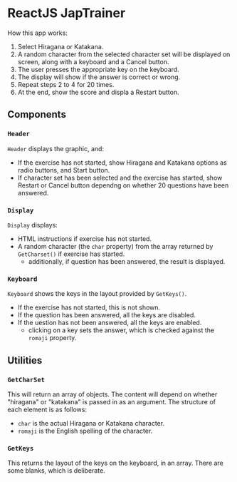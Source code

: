 # ReactJS JapTrainer
How this app works:
1. Select Hiragana or Katakana.
2. A random character from the selected character set will be displayed on screen, along with a keyboard and a Cancel button.
3. The user presses the appropriate key on the keyboard.
4. The display will show if the answer is correct or wrong.
5. Repeat steps 2 to 4 for 20 times.
6. At the end, show the score and displa a Restart button.

## Components
### `Header`
`Header` displays the graphic, and:
- If the exercise has not started, show Hiragana and Katakana options as radio buttons, and Start button.
- If character set has been selected and the exercise has started, show Restart or Cancel button dependng on whether 20 questions have been answered.

### `Display`
`Display` displays:
- HTML instructions if exercise has not started.
- A random character (the `char` property) from the array returned by `GetCharset()` if exercise has started. 
  - additionally, if question has been answered, the result is displayed.

### `Keyboard`
`Keyboard` shows the keys in the layout provided by `GetKeys()`. 
- If the exercise has not started, this is not shown.
- If the question has been answered, all the keys are disabled.
- If the uestion has not been answered, all the keys are enabled.
  - clicking on a key sets the answer, which is checked against the `romaji` property. 

## Utilities
### `GetCharSet`
This will return an array of objects. The content will depend on whether "hiragana" or "katakana" is passed in as an argument. The structure of each element is as follows:
- `char` is the actual Hiragana or Katakana character.
- `romaji` is the English spelling of the character.

### `GetKeys`
This returns the layout of the keys on the keyboard, in an array. There are some blanks, which is deliberate.
